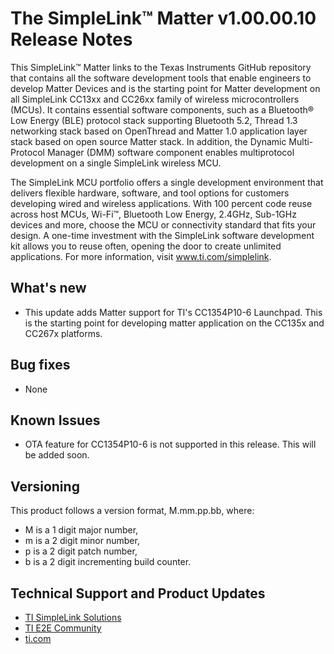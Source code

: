 # The SimpleLink™ Matter v1.00.00.10 Release Notes

This SimpleLink™ Matter links to the Texas Instruments GitHub repository that
contains all the software development tools that enable engineers to develop
Matter Devices and is the starting point for Matter development on all
SimpleLink CC13xx and CC26xx family of wireless microcontrollers (MCUs). It
contains essential software components, such as a Bluetooth® Low Energy (BLE)
protocol stack supporting Bluetooth 5.2, Thread 1.3 networking stack based on
OpenThread and Matter 1.0 application layer stack based on open source Matter
stack. In addition, the Dynamic Multi-Protocol Manager (DMM) software component
enables multiprotocol development on a single SimpleLink wireless MCU.

The SimpleLink MCU portfolio offers a single development environment that
delivers flexible hardware, software, and tool options for customers developing
wired and wireless applications. With 100 percent code reuse across host MCUs,
Wi-Fi™, Bluetooth Low Energy, 2.4GHz, Sub-1GHz devices and more, choose the MCU
or connectivity standard that fits your design. A one-time investment with the
SimpleLink software development kit allows you to reuse often, opening the door
to create unlimited applications. For more information, visit
www.ti.com/simplelink.

## What's new
-   This update adds Matter support for TI's CC1354P10-6 Launchpad. This is the starting point for developing matter application on the CC135x and CC267x platforms. 

## Bug fixes
-   None

## Known Issues
- OTA feature for CC1354P10-6 is not supported in this release. This will be added soon. 


## Versioning
This product follows a version format, M.mm.pp.bb, where:

- M is a 1 digit major number,
- m is a 2 digit minor number,
- p is a 2 digit patch number,
- b is a 2 digit incrementing build counter.



## Technical Support and Product Updates
- [TI SimpleLink Solutions](./https://www.ti.com/wireless-connectivity/overview.html)
- [TI E2E Community](./https://e2e.ti.com/)
- [ti.com](./https://www.ti.com/)


